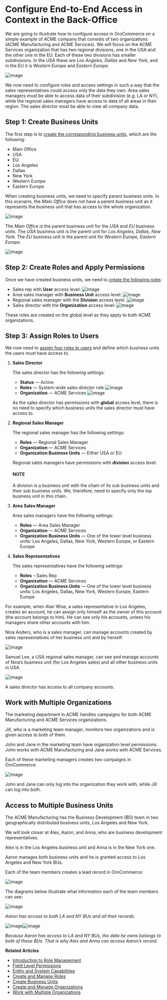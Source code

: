 <a id="user-guide-user-management-permissions-roles-examples"></a>

# Configure End-to-End Access in Context in the Back-Office

We are going to illustrate how to configure access in OroCommerce on a simple example of ACME company that consists of two organizations (ACME Manufacturing and ACME Services). We will focus on the ACME Services organization that has two regional divisions, one in the USA and the other one in the EU. Each of these two divisions has smaller subdivisions. In the USA these are *Los Angeles*, *Dallas* and *New York*, and in the EU it is *Western Europe* and *Eastern Europe*.

![image](user/img/system/user_management/sales_structure.png)

We now need to configure roles and access settings in such a way that the sales representatives could access only the data they own. Area sales managers must be able to access data of their subdivision (e.g. LA or NY), while the regional sales managers have access to data of all areas in their region. The sales director must be able to view all company data.

## Step 1: Create Business Units

The first step is to [create the corresponding business units](../business-units/index.md#user-management-bu), which are the following:

* Main Office
* USA
* EU
* Los Angeles
* Dallas
* New York
* Western Europe
* Eastern Europe

When creating business units, we need to specify parent business units. In this scenario, the *Main Office* does not have a parent business unit as it represents the business unit that has access to the whole organization.

![image](user/img/system/user_management/sales_bu_usa.png)

The *Main Office* is the parent business unit for the *USA* and *EU* business units. The *USA* business unit is the parent unit for *Los Angeles, Dallas, New York*. The *EU* business unit is the parent unit for *Western Europe, Eastern Europe*.

![image](user/img/system/user_management/sales_bu_la.png)

## Step 2: Create Roles and Apply Permissions

Once we have created business units, we need to [create the following roles](create-manage-roles.md#user-guide-user-management-permissions-roles-actions):

* Sales rep with **User** access level:
  ![image](user/img/system/user_management/sales_role_rep.png)
* Area sales manager with **Business Unit** access level:
  ![image](user/img/system/user_management/sales_role_asm.png)
* Regional sales manager with the **Division** access level.
  ![image](user/img/system/user_management/sales_role_rsm.png)
* Sales director with the **Organization** access level:
  ![image](user/img/system/user_management/sales_role_dir.png)

These roles are created on the global level as they apply to both ACME organizations.

## Step 3: Assign Roles to Users

We now need to [assign four roles to users](../users/index.md#user-management-users) and define which business units the users must have access to.

1. **Sales Director**

   The sales director has the following settings:
   * **Status** — Active
   * **Roles** — System-wide sales director role
     ![image](user/img/system/user_management/sales_user_sd_roles.png)
   * **Organization** — ACME Services
     ![image](user/img/system/user_management/sales_user_sd_organization.png)

   As the sales director has permissions with **global** access level, there is no need to specify which business units the sales director must have access to.
2. **Regional Sales Manager**

   The regional sales manager has the following settings:
   * **Roles** — Regional Sales Manager
   * **Organization** — ACME Services
   * **Organization Business Units** — Either USA or EU

   Regional sales managers have permissions with **division** access level.

   #### NOTE
   A division is a business unit with the chain of its sub business units and their sub business units. We, therefore, need to specify only the top business unit in this chain.
3. **Area Sales Manager**

   Area sales managers have the following settings:
   * **Roles** — Area Sales Manager
   * **Organization** — ACME Services
   * **Organization Business Units** — One of the lower level business units: Los Angeles, Dallas, New York, Western Europe, or Eastern Europe
4. **Sales Representatives**

   The sales representatives have the following settings:
   * **Roles** – Sales Rep
   * **Organization** — ACME Services
   * **Organization Business Units** — One of the lower level business units: Los Angeles, Dallas, New York, Western Europe, Eastern Europe

For example, when Alan Wise, a sales representative in Los Angeles, creates an account, he can assign only himself as the owner of this account (the account belongs to him). He can see only his accounts, unless his managers share other accounts with him.

Nina Anders, who is a sales manager, can manage accounts created by sales representatives of her business unit and by herself:

![image](user/img/system/user_management/sales_acc_nina.png)

Samuel Lee, a USA regional sales manager, can see and manage accounts of Nina’s business unit (for Los Angeles sales) and all other business units in USA.

![image](user/img/system/user_management/sales_acc_sam.png)

A sales director has access to all company accounts.

## Work with Multiple Organizations

The marketing department in ACME handles campaigns for both ACME Manufacturing and ACME Services organizations.

Jill, who is a marketing team manager, monitors two organizations and is given access to both of them.

John and Jane in the marketing team have organization level permissions. John works with ACME Manufacturing and Jane works with ACME Services.

Each of these marketing managers creates two campaigns in OroCommerce:

![image](user/img/system/user_management/multi.png)

John and Jane can only log into the organization they work with, while Jill can log into both.

<!-- comment .. image:: /user/img/system/user_management/multi_login.png -->

## Access to Multiple Business Units

The ACME Manufacturing has the Business Development (BD) team in two geographically distributed business units, Los Angeles and New York.

We will look closer at Alex, Aaron, and Anna, who are business development representatives.

Alex is in the Los Angeles business unit and Anna is in the New York one.

Aaron manages both business units and he is granted access to Los Angeles and New York BUs.

Each of the team members creates a lead record in OroCommerce:

![image](user/img/system/user_management/leads_structure.png)

The diagrams below illustrate what information each of the team members can see:

![image](user/img/system/user_management/leads_visibility_aaron.png)

*Aaron has access to both LA and NY BUs and all their records.*

![image](user/img/system/user_management/leads_visibility_alex.png)![image](user/img/system/user_management/leads_visibility_anna.png)

*Because Aaron has access to LA and NY BUs, the data he owns belongs to both of these BUs. That is why Alex and Anna can access Aaron’s record.*

**Related Articles**

* [Introduction to Role Management](index.md#user-guide-user-management-permissions-roles)
* [Field Level Permissions](field-level-acl.md#user-guide-user-management-permissions-roles-field-level-acl)
* [Entity and System Capabilities](admin-capabilities.md#admin-capabilities)
* [Create and Manage Roles](create-manage-roles.md#user-guide-user-management-permissions-roles-actions)
* [Create Business Units](../business-units/index.md#user-management-bu)
* [Create and Manage Organizations](../organizations/index.md#user-management-organizations)
* [Work with Multiple Organizations](../organizations/index.md#user-ee-multi-org)

<!-- fa-bars = fa-navicon -->
<!-- Ic Tiles is used as Set As Default in saved views, and as tiles in display layout options -->
<!-- IcPencil refers to Rename in Commerce and Inline Editing in CRM -->
<!-- Check mark in the square. -->
<!-- SortDesc is also used as drop-down arrow -->
<!-- A -->
<!-- B -->
<!-- C -->
<!-- D -->
<!-- E -->
<!-- F -->
<!-- G -->
<!-- H -->
<!-- I -->
<!-- L -->
<!-- M -->
<!-- P -->
<!-- R -->
<!-- S -->
<!-- T -->
<!-- U -->
<!-- Z -->
